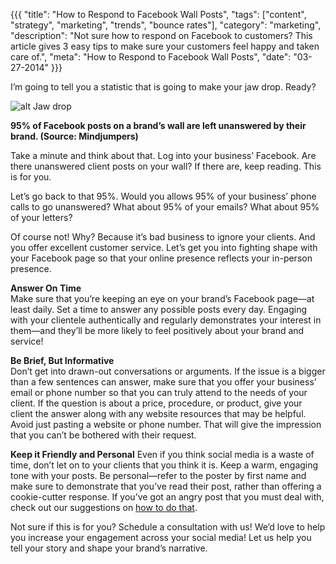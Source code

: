 {{{
  "title": "How to Respond to Facebook Wall Posts",
  "tags": ["content", "strategy", "marketing", "trends", "bounce rates"],
  "category": "marketing",
  "description": "Not sure how to respond on Facebook to customers? This article gives 3 easy tips to make sure your customers feel happy and taken care of.",
  "meta": "How to Respond to Facebook Wall Posts",
  "date": "03-27-2014"
}}}

I’m going to tell you a statistic that is going to make your jaw drop. Ready?	

![alt Jaw drop](//dddb43dxo5lmp.cloudfront.net/blog-images/jaw-drop.gif "Jaw drop")

**95% of Facebook posts on a brand’s wall are left unanswered by their brand. (Source: Mindjumpers)**

Take a minute and think about that. Log into your business’ Facebook. Are there unanswered client posts on your wall? If there are, keep reading. This is for you.

Let’s go back to that 95%. Would you allows 95% of your business’ phone calls to go unanswered? What about 95% of your emails? What about 95% of your letters?

Of course not! Why? Because it’s bad business to ignore your clients. And you offer excellent customer service. Let’s get you into fighting shape with your Facebook page so that your online presence reflects your in-person presence.

**Answer On Time**<br>
Make sure that you’re keeping an eye on your brand’s Facebook page—at least daily. Set a time to answer any possible posts every day. Engaging with your clientele authentically and regularly demonstrates your interest in them—and they’ll be more likely to feel positively about your brand and service!

**Be Brief, But Informative**<br>
Don’t get into drawn-out conversations or arguments. If the issue is a bigger than a few sentences can answer, make sure that you offer your business’ email or phone number so that you can truly attend to the needs of your client. If the question is about a price, procedure, or product, give your client the answer along with any website resources that may be helpful. Avoid just pasting a website or phone number. That will give the impression that you can’t be bothered with their request. 

**Keep it Friendly and Personal**
Even if you think social media is a waste of time, don’t let on to your clients that you think it is. Keep a warm, engaging tone with your posts. Be personal—refer to the poster by first name and make sure to demonstrate that you’ve read their post, rather than offering a cookie-cutter response. If you’ve got an angry post that you must deal with, check out our suggestions on [how to do that](http://www.goinfinitus.com/myposts/what-to-do-with-bad-reviews).

Not sure if this is for you? Schedule a consultation with us! We’d love to help you increase your engagement across your social media! Let us help you tell your story and shape your brand’s narrative. 